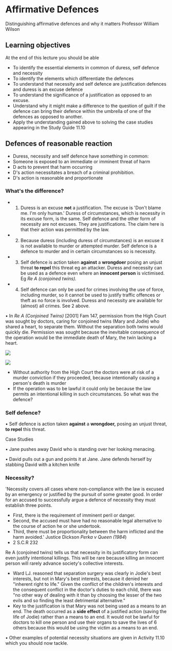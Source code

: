 # Affirmative Defences

Distinguishing affirmative defences and why it matters Professor William Wilson

## Learning objectives

At the end of this lecture you should be able

- To identify the essential elements in common of duress, self defence and necessity
- To identify the elements which differentiate the defences
- To understand that necessity and self defence are justification defences and duress is an excuse defence
- To understand the significance of a justification as opposed to an excuse.
- Understand why it might make a difference to the question of guilt if the defence can bring their defence within the umbrella of one of the defences as opposed to another.
- Apply the understanding gained above to solving the case studies appearing in the Study Guide 11.10

## Defences of reasonable reaction

- Duress, necessity and self defence have something in common:
- Someone is exposed to an immediate or imminent threat of harm
- D acts to prevent that harm occurring
- D's action necessitates a breach of a criminal prohibition.
- D's action is reasonable and proportionate

### What's the difference?

- 1. Duress is an excuse **not** a justification. The excuse is 'Don't blame me. I'm only human.' Duress of circumstances, which is necessity in its excuse form, is the same. Self defence and the other form of necessity are not excuses. They are justifications. The claim here is that their action was permitted by the law.
- 2. Because duress (including duress of circumstances) is an excuse it is not available to murder or attempted murder. Self defence is a defence to murder and in certain circumstances so is necessity.
- 3. Self defence is action taken **against** a **wrongdoer** posing an unjust threat **to repel** this threat eg an attacker. Duress and necessity can be used as a defence even where an **innocent person** is victimised. Eg *Re A (conjoined twins).*
- 4. Self defence can only be used for crimes involving the use of force, including murder, so it cannot be used to justify traffic offences or theft as no force is involved. Duress and necessity are available for (almost) all crimes. See 2 above.

• In *Re A (Conjoined Twins)* [2001] Fam 147, permission from the High Court was sought by doctors, caring for conjoined twins (Mary and Jodie) who shared a heart, to separate them. Without the separation both twins would quickly die. Permission was sought because the inevitable consequence of the operation would be the immediate death of Mary, the twin lacking a heart.

![](_page_4_Picture_2.jpeg)

![](_page_4_Picture_3.jpeg)

- Without authority from the High Court the doctors were at risk of a murder conviction if they proceeded, because intentionally causing a person's death is murder
- If the operation was to be lawful it could only be because the law permits an intentional killing in such circumstances. So what was the defence?

### **Self defence**?

• Self defence is action taken **against** a **wrongdoer,** posing an unjust threat, **to repel** this threat.

Case Studies

• Jane pushes away David who is standing over her looking menacing.

• David pulls out a gun and points it at Jane. Jane defends herself by stabbing David with a kitchen knife

### Necessity?

'Necessity covers all cases where non-compliance with the law is excused by an emergency or justified by the pursuit of some greater good. In order for an accused to successfully argue a defence of necessity they must establish three points.

- First, there is the requirement of imminent peril or danger.
- Second, the accused must have had no reasonable legal alternative to the course of action he or she undertook.
- Third, there must be proportionality between the harm inflicted and the harm avoided.' Justice Dickson *Perka v Queen (1984*)
- 2 S.C.R 232

Re A (conjoined twins) tells us that necessity in its justificatory form can even justify intentional killings. This will be rare because killing an innocent person will rarely advance society's collective interests.

- Ward LJ. reasoned that separation surgery was clearly in Jodie's best interests, but not in Mary's best interests, because it denied her "inherent right to life." Given the conflict of the children's interests and the consequent conflict in the doctor's duties to each child, there was "no other way of dealing with it than by choosing the lesser of the two evils and so finding the least detrimental alternative."
- Key to the justification is that Mary was not being used as a means to an end. The death occurred as a **side effect** of a justified action (saving the life of Jodie) rather than a means to an end. It would not be lawful for doctors to kill one person and use their organs to save the lives of 6 others because this would be using the victim as a means to an end.

• Other examples of potential necessity situations are given in Activity 11.10 which you should now tackle.
